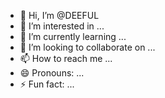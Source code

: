 - 👋 Hi, I’m @DEEFUL
- 👀 I’m interested in ...
- 🌱 I’m currently learning ...
- 💞️ I’m looking to collaborate on ...
- 📫 How to reach me ...
- 😄 Pronouns: ...
- ⚡ Fun fact: ...

<!---
DEEFUL/DEEFUL is a ✨ special ✨ repository because its `README.md` (this file) appears on your GitHub profile.
You can click the Preview link to take a look at your changes.
--->
